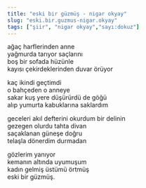 ```yaml
---
title: "eski bir güzmüş - nigar okyay"
slug: "eski.bir.guzmus-nigar.okyay"
tags: ["şiir", "nigar okyay","sayı:dokuz"]
---
```


ağaç harflerinden anne\
yağmurda tarıyor saçlarını\
boş bir sofada hüzünle\
kayısı çekirdeklerinden duvar örüyor

kaç ikindi geçtimdi\
o bahçeden o anneye\
sakar kuş yere düşürürdü de göğü\
alıp yumurta kabuklarına saklardım

geceleri akıl defterini okurdum bir delinin\
gezegen olurdu tahta divan\
saçaklanan güneşe doğru\
telaşla dönerdim durmadan

gözlerim yanıyor\
kemanın altında uyumuşum\
kadın gelmiş üstümü örtmüş\
eski bir güzmüş.
